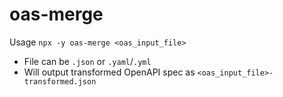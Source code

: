 # oas-merge


Usage `npx -y oas-merge <oas_input_file>`

- File can be `.json` or `.yaml`/`.yml`
- Will output transformed OpenAPI spec as `<oas_input_file>-transformed.json`
